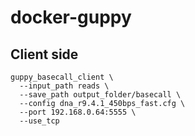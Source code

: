 # docker-guppy

## Client side
```
guppy_basecall_client \
  --input_path reads \
  --save_path output_folder/basecall \
  --config dna_r9.4.1_450bps_fast.cfg \
  --port 192.168.0.64:5555 \
  --use_tcp
```
